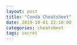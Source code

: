 ```yaml
---
layout: post
title: "Conda Cheatsheet"
date: 2019-10-01 22:10:00
categories: cheatsheet
tags: secret
---
```


